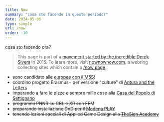 ```yaml
---
title: Now
summary: "cosa sto facendo in questo periodo?"
date: 2024-05-06
type: simple
url: /now
order: -10
---
```

cosa sto facendo ora?

> This page is part of a [movement started by the incredible Derek Sivers](https://sive.rs/nowff) in 2015. To learn more, visit [nownownow.com](https://nownownow.com/), a webring collecting sites which contain a [/now page](https://nownownow.com/p/KY3C).

- sono candidato alle [europee con il M5S](https://cecere.xyz/post/candidatura-m5s-2024/)!
- coordino progetto Erasmus+ per versione "culture" di [Antura and the Letters](../project/games/antura/index.md)
- imparando a fare le pizze e sempre mille cose alla [Casa del Popolo di Settignano](https://cdp.settignano.org/)
- ~~programmi PNNR su GBL e XR con FEM~~
- ~~preparando installazione DnD per il [Modena PLAY](https://www.play-modena.it/)~~
- ~~tenendo lezioni speciali di Applied Game Design alla [TheSign Academy](https://thesign.academy/)~~

